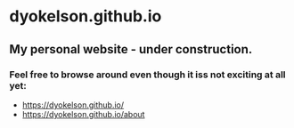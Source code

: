 # dyokelson.github.io
## My personal website - under construction.

### Feel free to browse around even though it iss not exciting at all yet: 
* https://dyokelson.github.io/
* https://dyokelson.github.io/about
